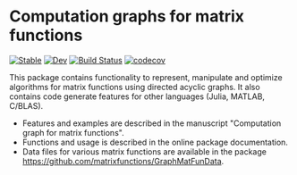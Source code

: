 # Computation graphs for matrix functions

[![Stable](https://img.shields.io/badge/docs-stable-blue.svg)](https://matrixfunctions.github.io/GraphMatFun.jl/stable)
[![Dev](https://img.shields.io/badge/docs-dev-blue.svg)](https://matrixfunctions.github.io/GraphMatFun.jl/dev)
[![Build Status](https://travis-ci.com/matrixfunctions/GraphMatFun.jl.svg?token=1D6L5XDzryqshBZ5ijUH&branch=main)](https://travis-ci.com/matrixfunctions/GraphMatFun.jl)
[![codecov](https://codecov.io/gh/matrixfunctions/GraphMatFun.jl/branch/main/graph/badge.svg?token=ZTKNBNMDEZ)](https://codecov.io/gh/matrixfunctions/GraphMatFun.jl)


This package contains functionality to represent, manipulate and optimize algorithms for matrix functions using directed acyclic graphs. It also contains code generate features for other languages (Julia, MATLAB, C/BLAS). 

* Features and examples are described in the manuscript "Computation graph for matrix functions". 
* Functions and usage is described in the online package documentation. 
* Data files for various matrix functions are available in the package https://github.com/matrixfunctions/GraphMatFunData.
